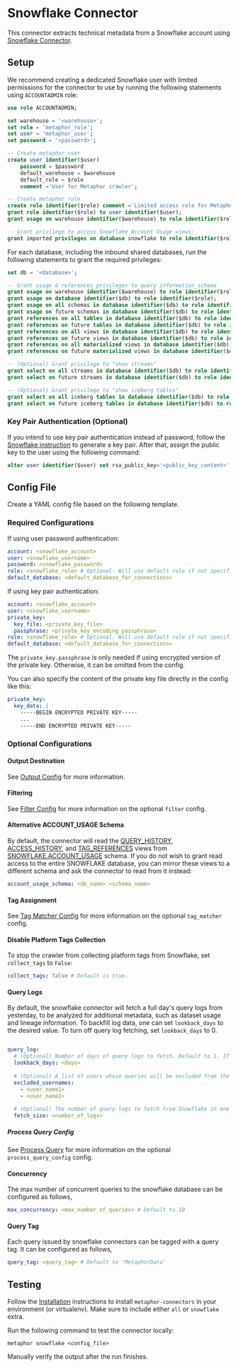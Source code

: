 # Snowflake Connector

This connector extracts technical metadata from a Snowflake account using [Snowflake Connector](https://docs.snowflake.com/en/user-guide/python-connector.html).

## Setup

We recommend creating a dedicated Snowflake user with limited permissions for the connector to use by running the following statements using `ACCOUNTADMIN` role:

```sql
use role ACCOUNTADMIN;

set warehouse = '<warehouse>';
set role = 'metaphor_role';
set user = 'metaphor_user';
set password = '<password>';

-- Create metaphor_user
create user identifier($user)  
    password = $password  
    default_warehouse = $warehouse  
    default_role = $role  
    comment ='User for Metaphor crawler';  

-- Create metaphor_role  
create role identifier($role) comment ='Limited access role for Metaphor connector';  
grant role identifier($role) to user identifier($user);
grant usage on warehouse identifier($warehouse) to role identifier($role);  

-- Grant privilege to access Snowflake Account Usage views:
grant imported privileges on database snowflake to role identifier($role);
```

For each database, including the inbound shared databases, run the following statements to grant the required privileges:

```sql
set db = '<database>';

-- Grant usage & references privileges to query information_schema
grant usage on warehouse identifier($warehouse) to role identifier($role);
grant usage on database identifier($db) to role identifier($role);
grant usage on all schemas in database identifier($db) to role identifier($role);
grant usage on future schemas in database identifier($db) to role identifier($role);
grant references on all tables in database identifier($db) to role identifier($role);
grant references on future tables in database identifier($db) to role identifier($role);
grant references on all views in database identifier($db) to role identifier($role);
grant references on future views in database identifier($db) to role identifier($role);
grant references on all materialized views in database identifier($db) to role identifier($role);
grant references on future materialized views in database identifier($db) to role identifier($role);

-- (Optional) Grant privilege to "show streams"
grant select on all streams in database identifier($db) to role identifier($role);
grant select on future streams in database identifier($db) to role identifier($role);

-- (Optional) Grant privilege to "show iceberg tables"
grant select on all iceberg tables in database identifier($db) to role identifier($role);
grant select on future iceberg tables in database identifier($db) to role identifier($role);
```

### Key Pair Authentication (Optional)

If you intend to use key pair authentication instead of password, follow the [Snowflake instruction](https://docs.snowflake.com/en/user-guide/key-pair-auth.html) to generate a key pair. After that, assign the public key to the user using the following command:

```sql
alter user identifier($user) set rsa_public_key='<public_key_content>';
```

## Config File

Create a YAML config file based on the following template.

### Required Configurations

If using user password authentication:

```yaml
account: <snowflake_account>
user: <snowflake_username>
password: <snowflake_password>
role: <snowflake_role> # Optional. Will use default role if not specified.
default_database: <default_database_for_connections>
```

If using key pair authentication:

```yaml
account: <snowflake_account>
user: <snowflake_username>
private_key:
  key_file: <private_key_file>
  passphrase: <private_key_encoding_passphrase>
role: <snowflake_role> # Optional. Will use default role if not specified.
default_database: <default_database_for_connections>
```

The `private_key.passphrase` is only needed if using encrypted version of the private key. Otherwise, it can be omitted from the config.

You can also specify the content of the private key file directly in the config like this:

```yaml
private_key:
  key_data: |
    -----BEGIN ENCRYPTED PRIVATE KEY-----
    ...
    -----END ENCRYPTED PRIVATE KEY-----
```

### Optional Configurations

#### Output Destination

See [Output Config](../common/docs/output.md) for more information.

#### Filtering

See [Filter Config](../common/docs/filter.md) for more information on the optional `filter` config.

#### Alternative ACCOUNT_USAGE Schema

By default, the connector will read the [QUERY_HISTORY](https://docs.snowflake.com/en/sql-reference/account-usage/query_history), [ACCESS_HISTORY](https://docs.snowflake.com/en/sql-reference/account-usage/access_history), and [TAG_REFERENCES](https://docs.snowflake.com/en/sql-reference/account-usage/tag_references) views from [SNOWFLAKE.ACCOUNT_USAGE](https://docs.snowflake.com/en/sql-reference/account-usage) schema. If you do not wish to grant read access to the entire SNOWFLAKE database, you can mirror these views to a different schema and ask the connector to read from it instead:

```yaml
account_usage_schema: <db_name>.<schema_name>
```

#### Tag Assignment

See [Tag Matcher Config](../common/docs/tag_matcher.md) for more information on the optional `tag_matcher` config.

#### Disable Platform Tags Collection

To stop the crawler from collecting platform tags from Snowflake, set `collect_tags` to `False`:

```yaml
collect_tags: false # Default is true.
```

#### Query Logs

By default, the snowflake connector will fetch a full day's query logs from yesterday, to be analyzed for additional metadata, such as dataset usage and lineage information. To backfill log data, one can set `lookback_days` to the desired value. To turn off query log fetching, set `lookback_days` to 0.  

```yaml

query_log:
  # (Optional) Number of days of query logs to fetch. Default to 1. If 0, the no query logs will be fetched.
  lookback_days: <days>
    
  # (Optional) A list of users whose queries will be excluded from the log fetching.
  excluded_usernames:
    - <user_name1>
    - <user_name2>
  
  # (Optional) The number of query logs to fetch from Snowflake in one batch. Default to 100000.
  fetch_size: <number_of_logs>
```

##### Process Query Config

See [Process Query](../common/docs/process_query.md) for more information on the optional `process_query_config` config.

#### Concurrency

The max number of concurrent queries to the snowflake database can be configured as follows,

```yaml
max_concurrency: <max_number_of_queries> # Default to 10
```

#### Query Tag

Each query issued by snowflake connectors can be tagged with a query tag. It can be configured as follows,

```yaml
query_tag: <query_tag> # Default to 'MetaphorData'
```

## Testing

Follow the [Installation](../../README.md) instructions to install `metaphor-connectors` in your environment (or virtualenv). Make sure to include either `all` or `snowflake` extra.

Run the following command to test the connector locally:

```shell
metaphor snowflake <config_file>
```

Manually verify the output after the run finishes.
